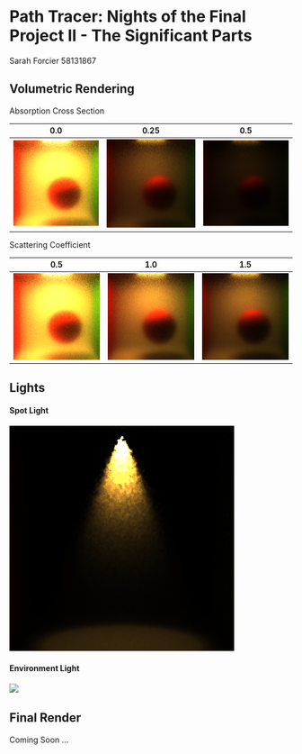 Path Tracer: Nights of the Final Project II - The Significant Parts
======================

Sarah Forcier
58131867

Volumetric Rendering
--------------
Absorption Cross Section

| 0.0 | 0.25 | 0.5 |
| -----------| ---------- | ------- |
| ![](./fog05s.png) | ![](./fog05s025a.png) | ![](./fog05s05a.png) |

Scattering Coefficient

| 0.5 | 1.0 | 1.5 |
| -----------| ---------- | ------- |
| ![](./fog05s.png) | ![](./fog1s.png) | ![](./fog15s.png) |

Lights
--------------
#### Spot Light
![](./foggyspotlight_post.png)

#### Environment Light
![](./envSphere.png)

Final Render 
--------------
Coming Soon ...